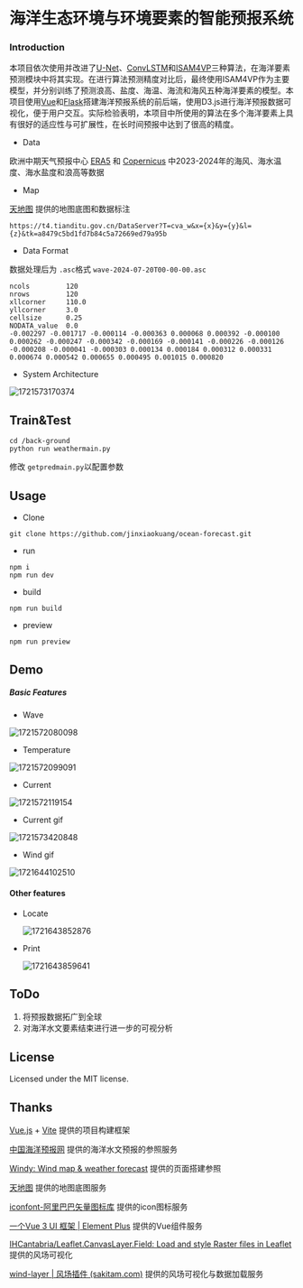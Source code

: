# 海洋生态环境与环境要素的智能预报系统

### Introduction

本项目依次使用并改进了[U-Net](https://github.com/xuebinqin/U-2-Net)、[ConvLSTM](https://blog.csdn.net/weixin_39753819/article/details/136016677)和[ISAM4VP](https://github.com/seominseok0429/Implicit-Stacked-Autoregressive-Model-for-Video-Prediction)三种算法，在海洋要素预测模块中将其实现。在进行算法预测精度对比后，最终使用ISAM4VP作为主要模型，并分别训练了预测浪高、盐度、海温、海流和海风五种海洋要素的模型。本项目使用[Vue](https://cn.vuejs.org/)和[Flask](https://flask.github.net.cn/)搭建海洋预报系统的前后端，使用D3.js进行海洋预报数据可视化，便于用户交互。实际检验表明，本项目中所使用的算法在多个海洋要素上具有很好的适应性与可扩展性，在长时间预报中达到了很高的精度。

* Data

欧洲中期天气预报中心 [ERA5](http://www.era5.co.uk/) 和 [Copernicus](Copernicus) 中2023-2024年的海风、海水温度、海水盐度和浪高等数据

* Map

[天地图](https://www.tianditu.gov.cn/) 提供的地图底图和数据标注

```
https://t4.tianditu.gov.cn/DataServer?T=cva_w&x={x}&y={y}&l={z}&tk=a8479c5bd1fd7b84c5a72669ed79a95b
```

* Data Format

数据处理后为 `.asc`格式 `wave-2024-07-20T00-00-00.asc`

  ```
  ncols         120
  nrows         120
  xllcorner     110.0
  yllcorner     3.0
  cellsize      0.25
  NODATA_value  0.0
  -0.002297 -0.001717 -0.000114 -0.000363 0.000068 0.000392 -0.000100 0.000262 -0.000247 -0.000342 -0.000169 -0.000141 -0.000226 -0.000126 -0.000208 -0.000041 -0.000303 0.000134 0.000184 0.000312 0.000331 0.000674 0.000542 0.000655 0.000495 0.001015 0.000820 
  ```
* System Architecture

![1721573170374](image/README/1721573170374.png)

## Train&Test

```
cd /back-ground
python run weathermain.py
```

修改 `getpredmain.py`以配置参数

## Usage

* Clone

```
git clone https://github.com/jinxiaokuang/ocean-forecast.git
```

* run

```
npm i
npm run dev
```

* build

```
npm run build
```

* preview

```
npm run preview
```

## Demo

##### Basic Features

* Wave

![1721572080098](image/README/1721572080098.png)

* Temperature

![1721572099091](image/README/1721572099091.png)

* Current

![1721572119154](image/README/1721572119154.png)

* Current gif

![1721573420848](image/README/1721573420848.png)

* Wind gif

![1721644102510](image/README/1721644102510.png)

#### Other features

* Locate

  ![1721643852876](image/README/1721643852876.png)
* Print

  ![1721643859641](image/README/1721643859641.png)

## ToDo

1. 将预报数据拓广到全球
2. 对海洋水文要素结束进行进一步的可视分析

## License

Licensed under the MIT license.

## Thanks

[Vue.js](https://cn.vuejs.org/) + [Vite](https://www.vitejs.net/) 提供的项目构建框架

[中国海洋预报网](https://www.oceanguide.org.cn/IndexHome) 提供的海洋水文预报的参照服务

[Windy: Wind map &amp; weather forecast](https://www.windy.com/) 提供的页面搭建参照

[天地图](https://www.tianditu.gov.cn/) 提供的地图底图服务

[iconfont-阿里巴巴矢量图标库](https://www.iconfont.cn/) 提供的icon图标服务

[一个Vue 3 UI 框架 | Element Plus](https://element-plus.org/) 提供的Vue组件服务

[IHCantabria/Leaflet.CanvasLayer.Field: Load and style Raster files in Leaflet ](https://github.com/IHCantabria/Leaflet.CanvasLayer.Field/?tab=readme-ov-file)提供的风场可视化

[wind-layer | 风场插件 (sakitam.com)](https://blog.sakitam.com/wind-layer/) 提供的风场可视化与数据加载服务
